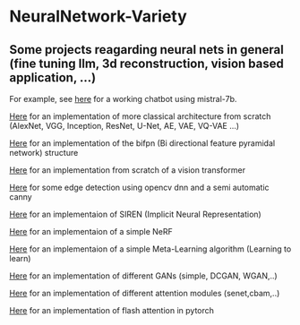 

# NeuralNetwork-Variety

## Some projects reagarding neural nets in general (fine tuning llm, 3d reconstruction, vision based application, ...)

For example, see [here](https://github.com/toto-a/NeuralNet-Variety/tree/main/Mistral_streamlit) for a working chatbot using mistral-7b.

[Here](https://github.com/toto-a/NeuralNet-Variety/tree/main/Classic_Net) for an implementation of more classical architecture from scratch (AlexNet, VGG, Inception, ResNet, U-Net, AE, VAE, VQ-VAE ...)

[Here](https://github.com/toto-a/NeuralNet-Variety/tree/main/BiFPN) for an implementation of the bifpn (Bi directional feature pyramidal network) structure  

[Here](https://github.com/toto-a/NeuralNet-Variety/tree/main/ViT_scratch) for an implementation from scratch of a vision transformer

[Here](https://github.com/toto-a/NeuralNet-Variety/tree/main/Edge_detection) for some edge detection using opencv dnn and a semi automatic canny

[Here](https://github.com/toto-a/NeuralNet-Variety/tree/main/SIREN) for an implementaion of SIREN (Implicit Neural Representation)

[Here](https://github.com/toto-a/NeuralNet-Variety/tree/main/NeRF) for an implementaion of a simple NeRF

[Here](https://github.com/toto-a/NeuralNet-Variety/tree/main/Meta-Learning) for an implementaion of a simple Meta-Learning algorithm (Learning to learn)

[Here](https://github.com/toto-a/NeuralNet-Variety/tree/main/GANs) for an implementation of different GANs (simple, DCGAN, WGAN,..)

[Here](https://github.com/toto-a/NeuralNet-Variety/tree/main/Attention_Net) for an implementation of different attention modules (senet,cbam,..)

[Here](https://github.com/toto-a/NeuralNet-Variety/tree/main/Flash_Attention) for an implementation of flash attention in pytorch 
